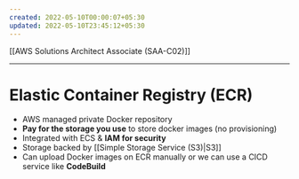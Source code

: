 ```yaml
---
created: 2022-05-10T00:00:07+05:30
updated: 2022-05-10T23:45:12+05:30
---
```

[[AWS Solutions Architect Associate (SAA-C02)]]

---
# Elastic Container Registry (ECR)
- AWS managed private Docker repository
- **Pay for the storage you use** to store docker images (no provisioning)
- Integrated with ECS & **IAM for security**
- Storage backed by [[Simple Storage Service (S3)|S3]]
- Can upload Docker images on ECR manually or we can use a CICD service like **CodeBuild**